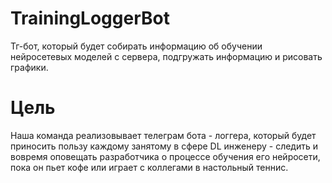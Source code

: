 # TrainingLoggerBot
Тг-бот, который будет собирать информацию об обучении нейросетевых моделей с сервера,  подгружать информацию и рисовать графики.

# Цель
Наша команда реализовывает телеграм бота - логгера, который будет приносить пользу каждому занятому в сфере DL инженеру - следить и вовремя оповещать разработчика о процессе обучения его нейросети, пока он пьет кофе или играет с коллегами в настольный теннис. 
